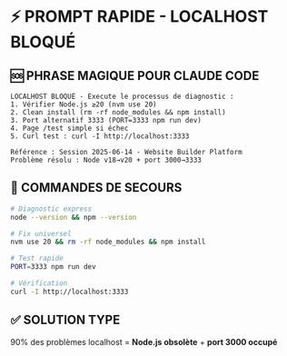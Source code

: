 # ⚡ PROMPT RAPIDE - LOCALHOST BLOQUÉ

## 🆘 PHRASE MAGIQUE POUR CLAUDE CODE

```
LOCALHOST BLOQUÉ - Execute le processus de diagnostic :
1. Vérifier Node.js ≥20 (nvm use 20)
2. Clean install (rm -rf node_modules && npm install)  
3. Port alternatif 3333 (PORT=3333 npm run dev)
4. Page /test simple si échec
5. Curl test : curl -I http://localhost:3333

Référence : Session 2025-06-14 - Website Builder Platform
Problème résolu : Node v18→v20 + port 3000→3333
```

## 🔧 COMMANDES DE SECOURS
```bash
# Diagnostic express
node --version && npm --version

# Fix universel
nvm use 20 && rm -rf node_modules && npm install

# Test rapide
PORT=3333 npm run dev

# Vérification
curl -I http://localhost:3333
```

## ✅ SOLUTION TYPE
90% des problèmes localhost = **Node.js obsolète** + **port 3000 occupé**